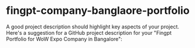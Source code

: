 # fingpt-company-banglaore-portfolio
A good project description should highlight key aspects of your project. Here's a suggestion for a GitHub project description for your "Fingpt Portfolio for WoW Expo Company in Bangalore":
